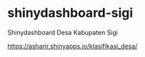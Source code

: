 # shinydashboard-sigi
Shinydashboard Desa Kabupaten Sigi

https://asharir.shinyapps.io/klasifikasi_desa/
